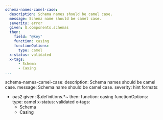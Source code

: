 ```yaml
---
schema-names-camel-case:
  description: Schema names should be camel case.
  message: Schema name should be camel case.
  severity: error
  given: $.components.schemas
  then:
    field: "@key"
    function: casing
    functionOptions:
      type: camel
  x-status: validated
  x-tags:
      - Schema
      - Casing          
...
```

schema-names-camel-case:
  description: Schema names should be camel case.
  message: Schema name should be camel case.
  severity: hint
  formats:
  - oas2
  given: $.definitions.*~
  then:
    function: casing
    functionOptions:
      type: camel
  x-status: validated
  x-tags:
      - Schema
      - Casing        